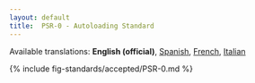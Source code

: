 ```yaml
---
layout: default
title:  PSR-0 - Autoloading Standard
---
```


<nav id="lngmenu">
  Available translations:
  <b>English (official)</b>,
  <a href="/psr/psr-0/es">Spanish</a>,
  <a href="/psr/psr-0/fr">French</a>,
  <a href="/psr/psr-0/it">Italian</a>
</nav>

{% include fig-standards/accepted/PSR-0.md %}
